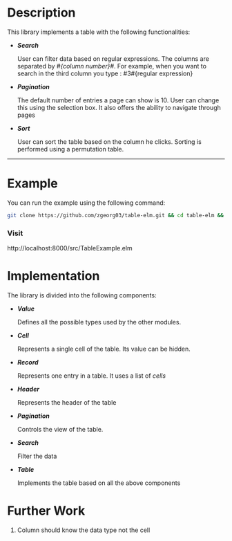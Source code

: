 Description
===========

This library implements a table with the following functionalities:

* **_Search_**

   User can filter data based on regular expressions. The columns are separated by *#{column number}#*. 
   For example, when you want to search in the third column you type : #3#{regular expression}


* **_Pagination_**
	
	 The default number of entries a page can show is 10. User can change this using the selection box.
   It also offers the ability to navigate through pages


* **_Sort_**

   User can sort the table based on the column he clicks.
   Sorting is performed using a permutation table.

*** 


Example
========

You can run the example using the following command: 
```bash
git clone https://github.com/zgeorg03/table-elm.git && cd table-elm && elm-reactor 
```
### Visit 
   http://localhost:8000/src/TableExample.elm

Implementation
========

The library is divided into the following components: 

* **_Value_**
	
   Defines all the possible types used by the other modules.

* **_Cell_**

   Represents a single cell of the table. Its value can be hidden.

* **_Record_**
	
   Represents one entry in a table. It uses a list of _cells_ 


* **_Header_**

   Represents the header of the table

* **_Pagination_**

   Controls the view of the table.

* **_Search_**

   Filter the data

* **_Table_**

   Implements the table based on all the above components


Further Work
============

1. Column should know the data type not the cell 
